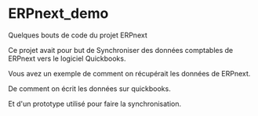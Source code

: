 # ERPnext_demo
Quelques bouts de code du projet ERPnext


Ce projet avait pour but de Synchroniser des données comptables de ERPnext vers le logiciel Quickbooks. 

Vous avez un exemple de comment on récupérait les données de ERPnext.

De comment on écrit les données sur quickbooks.

Et d'un prototype utilisé pour faire la synchronisation.
